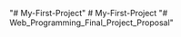 "# My-First-Project" 
#   M y - F i r s t - P r o j e c t  
 "# Web_Programming_Final_Project_Proposal" 
